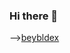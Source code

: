 ### Hi there 👋

<!--
**Kazamibird/kazamibird** is a ✨ _special_ ✨ repository because its `README.md` (this file) appears on your GitHub profile.

Here are some ideas to get you started:

- 🔭 I’m currently working on ...
- 🌱 I’m currently learning ...
- 👯 I’m looking to collaborate on ...
- 🤔 I’m looking for help with ...
- 💬 Ask me about ...
- 📫 How to reach me: ...
- 😄 Pronouns: ...
- ⚡ Fun fact: ...
-->
-->[beybldex](https://www.google.com/imgres?imgurl=https%3A%2F%2Fm.media-amazon.com%2Fimages%2FI%2F61fpYyCip3L.jpg&tbnid=Id-pnY8qWH5eFM&vet=12ahUKEwjwhZPZwrGAAxXDkZUCHd9vDDUQMygCegUIARCgAQ..i&imgrefurl=https%3A%2F%2Fwww.amazon.in%2FBEYBLADE-Beyblade-BX-05-Booster-Wizard%2Fdp%2FB0C52ZRXBD&docid=lDKR_E99bqolGM&w=1100&h=1100&q=beyblade%20x&ved=2ahUKEwjwhZPZwrGAAxXDkZUCHd9vDDUQMygCegUIARCgAQ)
